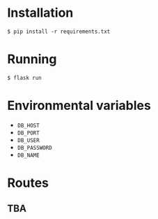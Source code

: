# Installation
```shell
$ pip install -r requirements.txt
```

# Running
```shell
$ flask run
```

# Environmental variables

- `DB_HOST`
- `DB_PORT`
- `DB_USER`
- `DB_PASSWORD`
- `DB_NAME`

# Routes
## TBA
